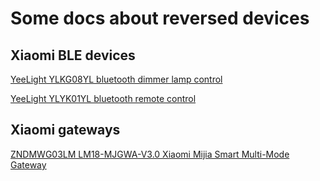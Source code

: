 # Some docs about reversed devices

## Xiaomi BLE devices
[YeeLight YLKG08YL bluetooth dimmer lamp control](BLE/ylkg08y.md)

[YeeLight YLYK01YL bluetooth remote control](BLE/ylyk01yl.md)

## Xiaomi gateways
[ZNDMWG03LM LM18-MJGWA-V3.0 Xiaomi Mijia Smart Multi-Mode Gateway](Xiaomi/zndmwg03lm.md)